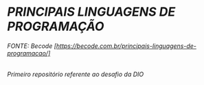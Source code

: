 # *PRINCIPAIS LINGUAGENS DE PROGRAMAÇÃO*
###### FONTE: Becode [https://becode.com.br/principais-linguagens-de-programacao/]

###### _Primeiro repositório referente ao desafio da DIO_
